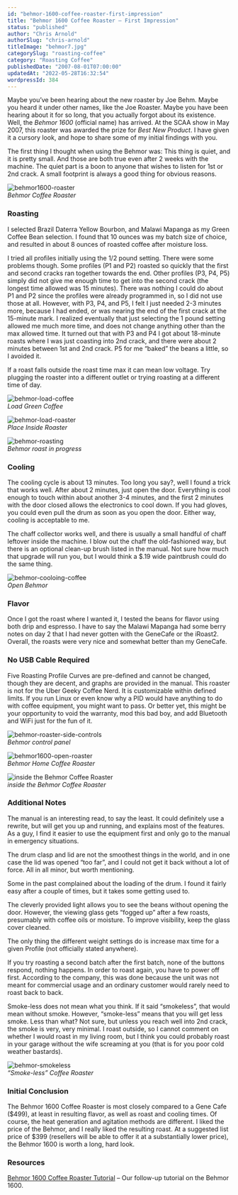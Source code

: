 ```yaml
---
id: "behmor-1600-coffee-roaster-first-impression"
title: "Behmor 1600 Coffee Roaster – First Impression"
status: "published"
author: "Chris Arnold"
authorSlug: "chris-arnold"
titleImage: "behmor7.jpg"
categorySlug: "roasting-coffee"
category: "Roasting Coffee"
publishedDate: "2007-08-01T07:00:00"
updatedAt: "2022-05-28T16:32:54"
wordpressId: 384
---
```


Maybe you’ve been hearing about the new roaster by Joe Behm. Maybe you heard it under other names, like the Joe Roaster. Maybe you have been hearing about it for so long, that you actually forgot about its existence. Well, the *Behmor 1600* (official name) has arrived. At the SCAA show in May 2007, this roaster was awarded the prize for *Best New Product*. I have given it a cursory look, and hope to share some of my initial findings with you.

The first thing I thought when using the Behmor was: This thing is quiet, and it is pretty small. And those are both true even after 2 weeks with the machine. The quiet part is a boon to anyone that wishes to listen for 1st or 2nd crack. A small footprint is always a good thing for obvious reasons.

![behmor1600-roaster](behmor1600-roaster-650x434.jpg)  
*Behmor Coffee Roaster*

### Roasting

I selected Brazil Daterra Yellow Bourbon, and Malawi Mapanga as my Green Coffee Bean selection. I found that 10 ounces was my batch size of choice, and resulted in about 8 ounces of roasted coffee after moisture loss.

I tried all profiles initially using the 1/2 pound setting. There were some problems though. Some profiles (P1 and P2) roasted so quickly that the first and second cracks ran together towards the end. Other profiles (P3, P4, P5) simply did not give me enough time to get into the second crack (the longest time allowed was 15 minutes). There was nothing I could do about P1 and P2 since the profiles were already programmed in, so I did not use those at all. However, with P3, P4, and P5, I felt I just needed 2-3 minutes more, because I had ended, or was nearing the end of the first crack at the 15-minute mark. I realized eventually that just selecting the 1 pound setting allowed me much more time, and does not change anything other than the max allowed time. It turned out that with P3 and P4 I got about 18-minute roasts where I was just coasting into 2nd crack, and there were about 2 minutes between 1st and 2nd crack. P5 for me “baked” the beans a little, so I avoided it.

If a roast falls outside the roast time max it can mean low voltage. Try plugging the roaster into a different outlet or trying roasting at a different time of day.

![behmor-load-coffee](behmor-load-coffee-434x650.jpg)  
*Load Green Coffee*

![behmor-load-roaster](behmor-load-roaster-650x434.jpg)  
*Place Inside Roaster*

![behmor-roasting](behmor-roasting-650x432.jpg)  
*Behmor roast in progress*

### Cooling

The cooling cycle is about 13 minutes. Too long you say?, well I found a trick that works well. After about 2 minutes, just open the door. Everything is cool enough to touch within about another 3-4 minutes, and the first 2 minutes with the door closed allows the electronics to cool down. If you had gloves, you could even pull the drum as soon as you open the door. Either way, cooling is acceptable to me.

The chaff collector works well, and there is usually a small handful of chaff leftover inside the machine. I blow out the chaff the old-fashioned way, but there is an optional clean-up brush listed in the manual. Not sure how much that upgrade will run you, but I would think a $.19 wide paintbrush could do the same thing.

![behmor-cooloing-coffee](behmor-cooloing-coffee-650x434.jpg)  
*Open Behmor*

### Flavor

Once I got the roast where I wanted it, I tested the beans for flavor using both drip and espresso. I have to say the Malawi Mapanga had some berry notes on day 2 that I had never gotten with the GeneCafe or the iRoast2. Overall, the roasts were very nice and somewhat better than my GeneCafe.

### No USB Cable Required

Five Roasting Profile Curves are pre-defined and cannot be changed, though they are decent, and graphs are provided in the manual. This roaster is not for the Uber Geeky Coffee Nerd. It is customizable within defined limits. If you run Linux or even know why a PID would have anything to do with coffee equipment, you might want to pass. Or better yet, this might be your opportunity to void the warranty, mod this bad boy, and add Bluetooth and WiFi just for the fun of it.

![behmor-roaster-side-controls](behmor-roaster-side-controls-434x650.jpg)  
*Behmor control panel*

![behmor1600-open-roaster](behmor1600-open-roaster-650x434.jpg)  
*Behmor Home Coffee Roaster*

![inside the Behmor Coffee Roaster](behmor8.jpg)  
*inside the Behmor Coffee Roaster*

### Additional Notes

The manual is an interesting read, to say the least. It could definitely use a rewrite, but will get you up and running, and explains most of the features. As a guy, I find it easier to use the equipment first and only go to the manual in emergency situations.

The drum clasp and lid are not the smoothest things in the world, and in one case the lid was opened “too far”, and I could not get it back without a lot of force. All in all minor, but worth mentioning.

Some in the past complained about the loading of the drum. I found it fairly easy after a couple of times, but it takes some getting used to.

The cleverly provided light allows you to see the beans without opening the door. However, the viewing glass gets “fogged up” after a few roasts, presumably with coffee oils or moisture. To improve visibility, keep the glass cover cleaned.

The only thing the different weight settings do is increase max time for a given Profile (not officially stated anywhere).

If you try roasting a second batch after the first batch, none of the buttons respond, nothing happens. In order to roast again, you have to power off first. According to the company, this was done because the unit was not meant for commercial usage and an ordinary customer would rarely need to roast back to back.

Smoke-less does not mean what you think. If it said “smokeless”, that would mean without smoke. However, “smoke-less” means that you will get less smoke. Less than what? Not sure, but unless you reach well into 2nd crack, the smoke is very, very minimal. I roast outside, so I cannot comment on whether I would roast in my living room, but I think you could probably roast in your garage without the wife screaming at you (that is for you poor cold weather bastards).

![behmor-smokeless](behmor-smokeless-650x434.jpg)  
*“Smoke-less” Coffee Roaster*

### Initial Conclusion

The Behmor 1600 Coffee Roaster is most closely compared to a Gene Cafe ($499), at least in resulting flavor, as well as roast and cooling times. Of course, the heat generation and agitation methods are different. I liked the price of the Behmor, and I really liked the resulting roast. At a suggested list price of $399 (resellers will be able to offer it at a substantially lower price), the Behmor 1600 is worth a long, hard look.

### Resources

[Behmor 1600 Coffee Roaster Tutorial](/behmor-1600-coffee-roaster-tutorial/) – Our follow-up tutorial on the Behmor 1600.
